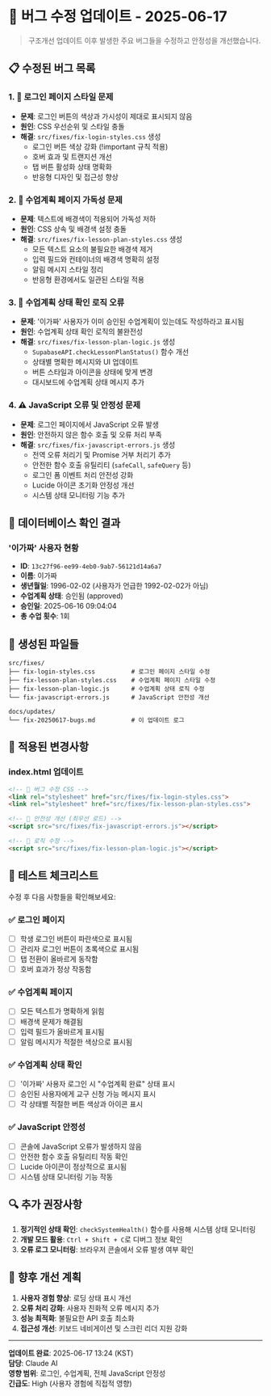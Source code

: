 # 🔧 버그 수정 업데이트 - 2025-06-17

> 구조개선 업데이트 이후 발생한 주요 버그들을 수정하고 안정성을 개선했습니다.

## 📋 수정된 버그 목록

### 1. 🎨 로그인 페이지 스타일 문제
- **문제**: 로그인 버튼의 색상과 가시성이 제대로 표시되지 않음
- **원인**: CSS 우선순위 및 스타일 충돌
- **해결**: `src/fixes/fix-login-styles.css` 생성
  - 로그인 버튼 색상 강화 (!important 규칙 적용)
  - 호버 효과 및 트랜지션 개선
  - 탭 버튼 활성화 상태 명확화
  - 반응형 디자인 및 접근성 향상

### 2. 📝 수업계획 페이지 가독성 문제
- **문제**: 텍스트에 배경색이 적용되어 가독성 저하
- **원인**: CSS 상속 및 배경색 설정 충돌
- **해결**: `src/fixes/fix-lesson-plan-styles.css` 생성
  - 모든 텍스트 요소의 불필요한 배경색 제거
  - 입력 필드와 컨테이너의 배경색 명확히 설정
  - 알림 메시지 스타일 정리
  - 반응형 환경에서도 일관된 스타일 적용

### 3. 🔄 수업계획 상태 확인 로직 오류
- **문제**: '이가짜' 사용자가 이미 승인된 수업계획이 있는데도 작성하라고 표시됨
- **원인**: 수업계획 상태 확인 로직의 불완전성
- **해결**: `src/fixes/fix-lesson-plan-logic.js` 생성
  - `SupabaseAPI.checkLessonPlanStatus()` 함수 개선
  - 상태별 명확한 메시지와 UI 업데이트
  - 버튼 스타일과 아이콘을 상태에 맞게 변경
  - 대시보드에 수업계획 상태 메시지 추가

### 4. ⚠️ JavaScript 오류 및 안정성 문제
- **문제**: 로그인 페이지에서 JavaScript 오류 발생
- **원인**: 안전하지 않은 함수 호출 및 오류 처리 부족
- **해결**: `src/fixes/fix-javascript-errors.js` 생성
  - 전역 오류 처리기 및 Promise 거부 처리기 추가
  - 안전한 함수 호출 유틸리티 (`safeCall`, `safeQuery` 등)
  - 로그인 폼 이벤트 처리 안전성 강화
  - Lucide 아이콘 초기화 안정성 개선
  - 시스템 상태 모니터링 기능 추가

## 🔄 데이터베이스 확인 결과

### '이가짜' 사용자 현황
- **ID**: `13c27f96-ee99-4eb0-9ab7-56121d14a6a7`
- **이름**: 이가짜
- **생년월일**: 1996-02-02 (사용자가 언급한 1992-02-02가 아님)
- **수업계획 상태**: 승인됨 (approved)
- **승인일**: 2025-06-16 09:04:04
- **총 수업 횟수**: 1회

## 📁 생성된 파일들

```
src/fixes/
├── fix-login-styles.css          # 로그인 페이지 스타일 수정
├── fix-lesson-plan-styles.css    # 수업계획 페이지 스타일 수정
├── fix-lesson-plan-logic.js      # 수업계획 상태 로직 수정
└── fix-javascript-errors.js      # JavaScript 안전성 개선

docs/updates/
└── fix-20250617-bugs.md          # 이 업데이트 로그
```

## 🔧 적용된 변경사항

### index.html 업데이트
```html
<!-- 🔧 버그 수정 CSS -->
<link rel="stylesheet" href="src/fixes/fix-login-styles.css">
<link rel="stylesheet" href="src/fixes/fix-lesson-plan-styles.css">

<!-- 🔧 안전성 개선 (최우선 로드) -->
<script src="src/fixes/fix-javascript-errors.js"></script>

<!-- 🔧 로직 수정 -->
<script src="src/fixes/fix-lesson-plan-logic.js"></script>
```

## 🧪 테스트 체크리스트

수정 후 다음 사항들을 확인해보세요:

### ✅ 로그인 페이지
- [ ] 학생 로그인 버튼이 파란색으로 표시됨
- [ ] 관리자 로그인 버튼이 초록색으로 표시됨
- [ ] 탭 전환이 올바르게 동작함
- [ ] 호버 효과가 정상 작동함

### ✅ 수업계획 페이지
- [ ] 모든 텍스트가 명확하게 읽힘
- [ ] 배경색 문제가 해결됨
- [ ] 입력 필드가 올바르게 표시됨
- [ ] 알림 메시지가 적절한 색상으로 표시됨

### ✅ 수업계획 상태 확인
- [ ] '이가짜' 사용자 로그인 시 "수업계획 완료" 상태 표시
- [ ] 승인된 사용자에게 교구 신청 가능 메시지 표시
- [ ] 각 상태별 적절한 버튼 색상과 아이콘 표시

### ✅ JavaScript 안정성
- [ ] 콘솔에 JavaScript 오류가 발생하지 않음
- [ ] 안전한 함수 호출 유틸리티 작동 확인
- [ ] Lucide 아이콘이 정상적으로 표시됨
- [ ] 시스템 상태 모니터링 기능 작동

## 🔍 추가 권장사항

1. **정기적인 상태 확인**: `checkSystemHealth()` 함수를 사용해 시스템 상태 모니터링
2. **개발 모드 활용**: `Ctrl + Shift + C`로 디버그 정보 확인
3. **오류 로그 모니터링**: 브라우저 콘솔에서 오류 발생 여부 확인

## 🎯 향후 개선 계획

1. **사용자 경험 향상**: 로딩 상태 표시 개선
2. **오류 처리 강화**: 사용자 친화적 오류 메시지 추가
3. **성능 최적화**: 불필요한 API 호출 최소화
4. **접근성 개선**: 키보드 네비게이션 및 스크린 리더 지원 강화

---

**업데이트 완료**: 2025-06-17 13:24 (KST)  
**담당**: Claude AI  
**영향 범위**: 로그인, 수업계획, 전체 JavaScript 안정성  
**긴급도**: High (사용자 경험에 직접적 영향)
